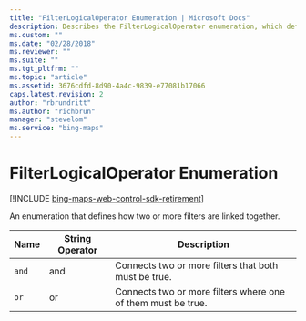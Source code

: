 ```yaml
---
title: "FilterLogicalOperator Enumeration | Microsoft Docs"
description: Describes the FilterLogicalOperator enumeration, which defines how two or more filters are linked together.
ms.custom: ""
ms.date: "02/28/2018"
ms.reviewer: ""
ms.suite: ""
ms.tgt_pltfrm: ""
ms.topic: "article"
ms.assetid: 3676cdfd-8d90-4a4c-9839-e77081b17066
caps.latest.revision: 2
author: "rbrundritt"
ms.author: "richbrun"
manager: "stevelom"
ms.service: "bing-maps"
---
```


# FilterLogicalOperator Enumeration

[!INCLUDE [bing-maps-web-control-sdk-retirement](../../includes/bing-maps-web-control-sdk-retirement.md)]

An enumeration that defines how two or more filters are linked together.  

Name            | String Operator      | Description
--------------- | -------------------- | -----------------------------------------
`and`           | and                  | Connects two or more filters that both must be true.
`or`            | or                   | Connects two or more filters where one of them must be true.
